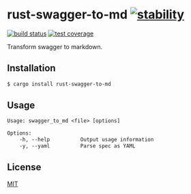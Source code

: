 # rust-swagger-to-md [![stability][0]][1]
[![build status][4]][5] [![test coverage][6]][7]

Transform swagger to markdown.

## Installation
```sh
$ cargo install rust-swagger-to-md
```

## Usage
```txt
Usage: swagger_to_md <file> [options]

Options:
    -h, --help          Output usage information
    -y, --yaml          Parse spec as YAML
```

## License
[MIT](https://tldrlegal.com/license/mit-license)

[0]: https://img.shields.io/badge/stability-experimental-orange.svg?style=flat-square
[1]: https://nodejs.org/api/documentation.html#documentation_stability_index
[4]: https://img.shields.io/travis/yoshuawuyts/rust-swagger-to-md/master.svg?style=flat-square
[5]: https://travis-ci.org/yoshuawuyts/rust-swagger-to-md
[6]: https://img.shields.io/codecov/c/github/yoshuawuyts/rust-swagger-to-md/master.svg?style=flat-square
[7]: https://codecov.io/github/yoshuawuyts/rust-swagger-to-md
